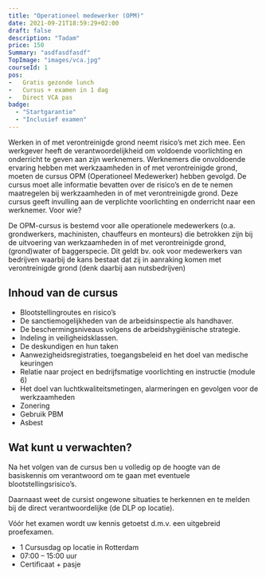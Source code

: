 ```yaml
---
title: "Operationeel medewerker (OPM)"
date: 2021-09-21T18:59:29+02:00
draft: false
description: "Tadam"
price: 150
Summary: "asdfasdfasdf"
TopImage: "images/vca.jpg"
courseId: 1
pos:
-   Gratis gezonde lunch
-   Cursus + examen in 1 dag
-   Direct VCA pas
badge:
  - "Startgarantie"
  - "Inclusief examen"
---
```



Werken in of met verontreinigde grond neemt risico’s met zich mee. Een werkgever heeft de verantwoordelijkheid om voldoende voorlichting en onderricht te geven aan zijn werknemers. Werknemers die onvoldoende ervaring hebben met werkzaamheden in of met verontreinigde grond, moeten de cursus OPM (Operationeel Medewerker) hebben gevolgd. De cursus moet alle informatie bevatten over de risico’s en de te nemen maatregelen bij werkzaamheden in of met verontreinigde grond. Deze cursus geeft invulling aan de verplichte voorlichting en onderricht naar een werknemer.
Voor wie?

De OPM-cursus is bestemd voor alle operationele medewerkers (o.a. grondwerkers, machinisten, chauffeurs en monteurs) die betrokken zijn bij de uitvoering van werkzaamheden in of met verontreinigde grond, (grond)water of baggerspecie. Dit geldt bv. ook voor medewerkers van bedrijven waarbij de kans bestaat dat zij in aanraking komen met verontreinigde grond (denk daarbij aan nutsbedrijven)
## Inhoud van de cursus

- Blootstellingroutes en risico’s
- De sanctiemogelijkheden van de arbeidsinspectie als handhaver.
- De beschermingsniveaus volgens de arbeidshygiënische strategie.
- Indeling in veiligheidsklassen.
- De deskundigen en hun taken
- Aanwezigheidsregistraties, toegangsbeleid en het doel van medische keuringen
- Relatie naar project en bedrijfsmatige voorlichting en instructie (module 6)
- Het doel van luchtkwaliteitsmetingen, alarmeringen en gevolgen voor de werkzaamheden
- Zonering
- Gebruik PBM
- Asbest

## Wat kunt u verwachten?

Na het volgen van de cursus ben u volledig op de hoogte van de basiskennis om verantwoord om te gaan met eventuele blootstellingsrisico’s.

Daarnaast weet de cursist ongewone situaties te herkennen en te melden bij de direct verantwoordelijke (de DLP op locatie).

Vóór het examen wordt uw kennis getoetst d.m.v. een uitgebreid proefexamen.

- 1 Cursusdag op locatie in Rotterdam
- 07:00 – 15:00 uur
- Certificaat + pasje
